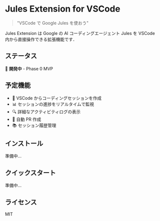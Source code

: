 # Jules Extension for VSCode

> "VSCode で Google Jules を使おう"

Jules Extension は Google の AI コーディングエージェント Jules を VSCode 内から直接操作できる拡張機能です．

## ステータス

🚧 **開発中** - Phase 0 MVP

## 予定機能

- 📝 VSCode からコーディングセッションを作成
- 📊 セッションの進捗をリアルタイムで監視
- 🔍 詳細なアクティビティログの表示
- 🚀 自動 PR 作成
- 📚 セッション履歴管理

## インストール

準備中...

## クイックスタート

準備中...

## ライセンス

MIT

